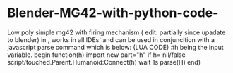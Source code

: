 # Blender-MG42-with-python-code-
Low poly simple mg42 with firing mechanism ( edit: partially since upadate to blender) in , works in all IDEs' and can be used in conjuncition with a javascript parse command which  is below:
(LUA CODE)
#h being the input variable.
begin function(h)
import new part="h"
if h= nil/false
script/touched.Parent.Humanoid:Connect(h)
wait 1s
parse(H)
end)
